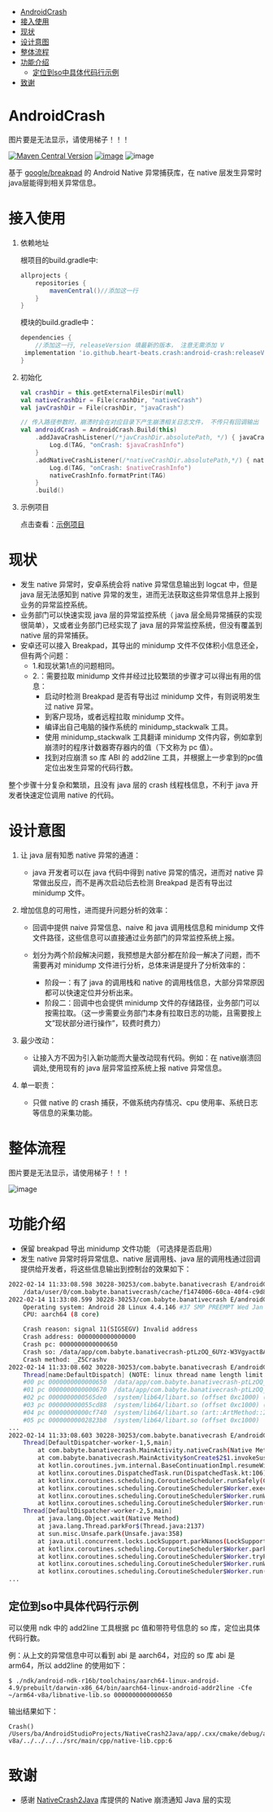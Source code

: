 * [AndroidCrash](#AndroidCrash)
* [接入使用](#接入使用)
* [现状](#现状)
* [设计意图](#设计意图)
* [整体流程](#整体流程)
* [功能介绍](#功能介绍)
  * [定位到so中具体代码行示例](#定位到so中具体代码行示例)
* [致谢](#致谢)

# AndroidCrash

图片要是无法显示，请使用梯子！！！

[![Maven Central Version](https://img.shields.io/maven-central/v/io.github.heart-beats.crash/android-crash?label=android-crash&style=for-the-badge)](https://repo1.maven.org/maven2/io/github/heart-beats/crash/android-crash/)	[![image](https://img.shields.io/badge/SupportAndroidVersion-5--12-gree.svg)](https://developer.android.com/studio/releases/platforms?hl=zh-cn)	![image](https://img.shields.io/badge/supportABI-arm64--v8a|armeabi--v7a|x86|x86--64-gree.svg)

基于 [google/breakpad](https://github.com/google/breakpad) 的 Android Native 异常捕获库，在 native 层发生异常时java层能得到相关异常信息。

# 接入使用

1. 依赖地址

   根项目的build.gradle中:

   ~~~groovy
   allprojects {
       repositories {
           mavenCentral()//添加这一行
       }
   }
   ~~~

   模块的build.gradle中：

   ~~~groovy
   dependencies {   
       //添加这一行, releaseVersion 填最新的版本， 注意无需添加 V
   	implementation 'io.github.heart-beats.crash:android-crash:releaseVersion'
   }
   ~~~
2. 初始化

   ```kotlin
   val crashDir = this.getExternalFilesDir(null)
   val nativeCrashDir = File(crashDir, "nativeCrash")
   val javCrashDir = File(crashDir, "javaCrash")

   // 传入路径参数时，崩溃时会在对应目录下产生崩溃相关日志文件， 不传只有回调输出
   val androidCrash = AndroidCrash.Build(this)
       .addJavaCrashListener(/*javCrashDir.absolutePath, */) { javaCrashInfo ->
           Log.d(TAG, "onCrash: $javaCrashInfo")
       }
       .addNativeCrashListener(/*nativeCrashDir.absolutePath,*/) { nativeCrashInfo ->
           Log.d(TAG, "onCrash: $nativeCrashInfo")
           nativeCrashInfo.formatPrint(TAG)
       }
       .build()
   ```
3. 示例项目

   点击查看：[示例项目](https://github.com/Heart-Beats/AndroidCrash/tree/main/app)

# 现状

+ 发生 native 异常时，安卓系统会将 native 异常信息输出到 logcat 中，但是 java 层无法感知到 native 异常的发生，进而无法获取这些异常信息并上报到业务的异常监控系统。
+ 业务部门可以快速实现 java 层的异常监控系统（ java 层全局异常捕获的实现很简单），又或者业务部门已经实现了 java 层的异常监控系统，但没有覆盖到 native 层的异常捕获。
+ 安卓还可以接入 Breakpad，其导出的 minidump 文件不仅体积小信息还全，但有两个问题：
  + 1.和现状第1点的问题相同。
  + 2.：需要拉取 minidump 文件并经过比较繁琐的步骤才可以得出有用的信息：
    + 启动时检测 Breakpad 是否有导出过 minidump 文件，有则说明发生过 native 异常。
    + 到客户现场，或者远程拉取 minidump 文件。
    + 编译出自己电脑的操作系统的 minidump_stackwalk 工具。
    + 使用 minidump_stackwalk 工具翻译 minidump 文件内容，例如拿到崩溃时的程序计数器寄存器内的值（下文称为 pc 值）。
    + 找到对应崩溃 so 库 ABI 的 add2line 工具，并根据上一步拿到的pc值定位出发生异常的代码行数。

整个步骤十分复杂和繁琐，且没有 java 层的 crash 线程栈信息，不利于 java 开发者快速定位调用 native 的代码。

# 设计意图

1. 让 java 层有知悉 native 异常的通道：

   + java 开发者可以在 java 代码中得到 native 异常的情况，进而对 native 异常做出反应，而不是再次启动后去检测 Breakpad 是否有导出过 minidump 文件。
2. 增加信息的可用性，进而提升问题分析的效率：

   + 回调中提供 naive 异常信息、naive 和 java 调用栈信息和 minidump 文件文件路径，这些信息可以直接通过业务部门的异常监控系统上报。
   + 划分为两个阶段解决问题，我预想是大部分都在阶段一解决了问题，而不需要再对 minidump 文件进行分析，总体来讲是提升了分析效率的：

     + 阶段一：有了 java 的调用栈和 native 的调用栈信息，大部分异常原因都可以快速定位并分析出来。
     + 阶段二：回调中也会提供 minidump 文件的存储路径，业务部门可以按需拉取。（这一步需要业务部门本身有拉取日志的功能，且需要按上文”现状部分进行操作”，较费时费力）
3. 最少改动：

   + 让接入方不因为引入新功能而大量改动现有代码。例如：在 native崩溃回调处,使用现有的 java 层异常监控系统上报 native 异常信息。
4. 单一职责：

   + 只做 native 的 crash 捕获，不做系统内存情况、cpu 使用率、系统日志等信息的采集功能。

# 整体流程

图片要是无法显示，请使用梯子！！！

![image](https://github.com/BAByte/NativeCrash2Java/blob/main/pic/flow.png?raw=true)

# 功能介绍

+ 保留 breakpad 导出 minidump 文件功能 （可选择是否启用）
+ 发生 native 异常时将异常信息、native 层调用栈、java 层的调用栈通过回调提供给开发者，将这些信息输出到控制台的效果如下：

~~~bash
2022-02-14 11:33:08.598 30228-30253/com.babyte.banativecrash E/androidCrash:  
    /data/user/0/com.babyte.banativecrash/cache/f1474006-60ca-40f4-c9d8e89a-47e90c2e.dmp
2022-02-14 11:33:08.599 30228-30253/com.babyte.banativecrash E/androidCrash:  
    Operating system: Android 28 Linux 4.4.146 #37 SMP PREEMPT Wed Jan 20 18:26:59 CST 2021
    CPU: aarch64 (8 core)

    Crash reason: signal 11(SIGSEGV) Invalid address
    Crash address: 0000000000000000
    Crash pc: 0000000000000650
    Crash so: /data/app/com.babyte.banativecrash-ptLzOQ_6UYz-W3Vgyact8A==/lib/arm64/libnative-lib.so(arm64)
    Crash method: _Z5Crashv
2022-02-14 11:33:08.602 30228-30253/com.babyte.banativecrash E/androidCrash:  
    Thread[name:DefaultDispatch] (NOTE: linux thread name length limit is 15 characters)
    #00 pc 0000000000000650  /data/app/com.babyte.banativecrash-ptLzOQ_6UYz-W3Vgyact8A==/lib/arm64/libnative-lib.so (Crash()+20)
    #01 pc 0000000000000670  /data/app/com.babyte.banativecrash-ptLzOQ_6UYz-W3Vgyact8A==/lib/arm64/libnative-lib.so (Java_com_babyte_banativecrash_MainActivity_nativeCrash+20)
    #02 pc 0000000000565de0  /system/lib64/libart.so (offset 0xc1000) (art_quick_generic_jni_trampoline+144)
    #03 pc 000000000055cd88  /system/lib64/libart.so (offset 0xc1000) (art_quick_invoke_stub+584)
    #04 pc 00000000000cf740  /system/lib64/libart.so (art::ArtMethod::Invoke(art::Thread*, unsigned int*, unsigned int, art::JValue*, char const*)+200)
    #05 pc 00000000002823b8  /system/lib64/libart.so (offset 0xc1000)
...
2022-02-14 11:33:08.603 30228-30253/com.babyte.banativecrash E/androidCrash:  
    Thread[DefaultDispatcher-worker-1,5,main]
        at com.babyte.banativecrash.MainActivity.nativeCrash(Native Method)
        at com.babyte.banativecrash.MainActivity$onCreate$2$1.invokeSuspend(MainActivity.kt:39)
        at kotlin.coroutines.jvm.internal.BaseContinuationImpl.resumeWith(ContinuationImpl.kt:33)
        at kotlinx.coroutines.DispatchedTask.run(DispatchedTask.kt:106)
        at kotlinx.coroutines.scheduling.CoroutineScheduler.runSafely(CoroutineScheduler.kt:571)
        at kotlinx.coroutines.scheduling.CoroutineScheduler$Worker.executeTask(CoroutineScheduler.kt:750)
        at kotlinx.coroutines.scheduling.CoroutineScheduler$Worker.runWorker(CoroutineScheduler.kt:678)
        at kotlinx.coroutines.scheduling.CoroutineScheduler$Worker.run(CoroutineScheduler.kt:665)
    Thread[DefaultDispatcher-worker-2,5,main]
        at java.lang.Object.wait(Native Method)
        at java.lang.Thread.parkFor$(Thread.java:2137)
        at sun.misc.Unsafe.park(Unsafe.java:358)
        at java.util.concurrent.locks.LockSupport.parkNanos(LockSupport.java:353)
        at kotlinx.coroutines.scheduling.CoroutineScheduler$Worker.park(CoroutineScheduler.kt:795)
        at kotlinx.coroutines.scheduling.CoroutineScheduler$Worker.tryPark(CoroutineScheduler.kt:740)
        at kotlinx.coroutines.scheduling.CoroutineScheduler$Worker.runWorker(CoroutineScheduler.kt:711)
        at kotlinx.coroutines.scheduling.CoroutineScheduler$Worker.run(CoroutineScheduler.kt:665)
...
~~~

## 定位到so中具体代码行示例

可以使用 ndk 中的 add2line 工具根据 pc 值和带符号信息的 so 库，定位出具体代码行数。

例：从上文的异常信息中可以看到 abi 是 aarch64，对应的 so 库 abi 是 arm64，所以 add2line 的使用如下：

~~~shell
$ ./ndk/android-ndk-r16b/toolchains/aarch64-linux-android-4.9/prebuilt/darwin-x86_64/bin/aarch64-linux-android-addr2line -Cfe ~/arm64-v8a/libnative-lib.so 0000000000000650
~~~

输出结果如下：

~~~shell
Crash()
/Users/ba/AndroidStudioProjects/NativeCrash2Java/app/.cxx/cmake/debug/arm64-v8a/../../../../src/main/cpp/native-lib.cpp:6
~~~

# 致谢

+ 感谢 [NativeCrash2Java](https://github.com/BAByte/NativeCrash2Java) 库提供的 Native 崩溃通知 Java 层的实现
